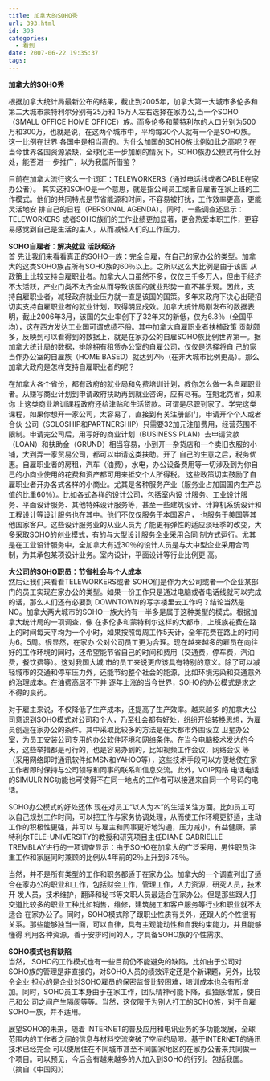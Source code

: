 ```yaml
---
title: 加拿大的SOHO秀
url: 393.html
id: 393
categories:
  - 看到
date: 2007-06-22 19:35:37
tags:
---
```


**加拿大的SOHO秀**

  
根据加拿大统计局最新公布的结果，截止到2005年，加拿大第一大城市多伦多和第二大城市蒙特利尔分别有25万和 15万人左右选择在家办公,当一个SOHO（SMALL OFFICE HOME OFFICE）族。而多伦多和蒙特利尔的人口分别为500万和300万，也就是说，在这两个城市中，平均每20个人就有一个是SOHO族。这一比例在世界 各国中是相当高的。为什么加国的SOHO族比例如此之高呢？在当今世界各国资源紧缺，全球化进一步加剧的情况下，SOHO族办公模式有什么好处，能否进一 步推广，以为我国所借鉴？  
  
目前在加拿大流行这么一个词汇：TELEWORKERS（通过电话线或者CABLE在家办公者）。 其实这和SOHO是一个意思，就是指公司员工或者自雇者在家上班的工作模式。他们的共同特点是节省能源和时间，不容易被打扰，工作效率更高，更能灵活地安 排自己的日程（PERSONAL AGENDA）。同时，一些调查还显示：TELEWORKERS 或者SOHO族们的工作业绩更加显著，更会热爱本职工作，更容易感觉到自己是生活的主人，从而减轻人们的工作压力。  
  
**SOHO自雇者：解决就业 活跃经济**  
首 先让我们来看看真正的SOHO一族：完全自雇，在自己的家办公的类型。加拿大的这类SOHO族占所有SOHO族的60％以上。之所以这么大比例是由于该国 从政策上比较支持自雇职业者。加拿大人口虽然不多，仅仅三千多万人，但由于经济不太活跃，产业门类不太齐全从而导致该国的就业形势一直不甚乐观。因此，支 持自雇职业者，减轻政府就业压力就一直是该国的国策。多年来政府下决心出硬招切实支持自雇职业者的就业计划，取得明显成效。加拿大统计局刚发布的数据表 明，截止2006年3月，该国的失业率创下了32年来的新低，仅为6.3％（全国平均），这在西方发达工业国可谓成绩不俗。其中加拿大自雇职业者扶植政策 贡献颇多，反映到可以看得到的数据上，就是在家办公的自雇SOHO族比例世界第一。据加拿大统计局的数据，排除拥有租赁办公室的自雇公司，仅仅是选择将自 己的家当作办公室的自雇族（HOME BASED）就达到7％（在非大城市比例更高）。那么加拿大政府是怎样支持自雇职业者的呢？  
  
在加拿大各个省份，都有政府的就业局和免费培训计划，教你怎么做一名自雇职业者。从赚写商业计划到申请政府扶助再到就业咨询，应有尽有。在魁北克省，如果你 上这类商业培训课程政府还给津贴和生活贷款。可谓是尽职到家了。学完这类课程，如果你想开一家公司，太容易了，直接到有关注册部门，申请开个个人或者合伙 公司（SOLOSHIP和PARTNERSHIP）只需要32加元注册费用，经营范围不限制。申请完公司后，用写好的商业计划（BUSINESS PLAN）去申请贷款（LOAN）和扶助金（GRUND）相当容易，小到开一杂货店和一个卖旧衣服的小铺，大到弄一家贸易公司，都可以申请这类扶助。开了 自己的生意之后，税务优惠。自雇职业者的房租，汽车（油费），水电，办公设备费用等一切涉及到为你自己的小商业使用的花费和资产都可用来抵交个人所得税。 这些政策切实鼓励了自雇职业者开办各式各样的小商业。尤其是各种服务产业（服务业占加国国内生产总值的比重60％）。比如各式各样的设计公司，包括室内设 计服务、工业设计服务、平面设计服务、其他特殊设计服务等，甚至一些建筑设计、计算机系统设计和工程设计等设计服务也在其中。他们不仅仅服务于本国客户， 也服务于美国等其他国家客户。这些设计服务业的从业人员为了能更有弹性的适应淡旺季的改变，大多采取SOHO的创业模式，有的与大型设计服务企业采用合同 制方式运行。尤其是在工业设计服务中，全加拿大有近30％的设计人员是与大中型企业采用合同制，为其承包某项设计业务。室内设计，平面设计等行业比例更 高。  
  
**大公司的SOHO职员：节省社会与个人成本**  
然后让我们来看看TELEWORKERS或者 SOHO们是作为大公司或者一个企业某部门的员工实现在家办公的类型。如果一份工作只是通过电脑或者电话线就可以完成的话，那么人们还有必要到 DOWNTOWN的写字楼里去工作吗？结论当然是NO。加拿大两大城市的SOHO一族大约有一半多是属于这种类型的模式。根据加拿大统计局的一项调查，像 在多伦多和蒙特利尔这样的大都市，上班族花费在路上的时间每天平均为一个小时，如果按照每周工作5天计，全年花费在路上的时间为6。5周。很显然，在家办 公对公司员工更为合理。现在越来越多的雇员在向往好的工作环境的同时，还希望能节省自己的时间和费用（交通费，停车费，汽油费，餐饮费等）。这对我国大城 市的员工来说更应该具有特别的意义。除了可以减轻城市的交通和停车压力外，还能节约整个社会的能源，比如环境污染和交通意外的治理成本。在油费高居不下并 逐年上涨的当今世界，SOHO的办公模式是求之不得的良药。  
  
对于雇主来说，不仅降低了生产成本，还提高了生产效率。越来越多 的加拿大公司意识到SOHO模式对公司和个人，乃至社会都有好处，纷纷开始转换思想，为雇员创造在家办公的条件。其中采取比较多的方法是在大都市外围设立 卫星办公室，为员工安装公司专用的办公软件环境和网络条件。在当今电脑技术发达的今天，这些举措都是可行的，也是容易办到的，比如视频工作会议，网络会议 等（采用网络即时通讯软件如MSN和YAHOO等），这些技术手段可以方便地使在家工作者即时保持与公司领导和同事的联系和信息交流。此外，VOIP网络 电话电话的SIMULRING功能也可使得不在同一地点的工作者可以接通来自同一个号码的电话。  
  
SOHO办公模式的好处还体 现在对员工“以人为本”的生活关注方面。比如员工可以自己规划工作时间，可以把工作与家务协调处理，从而使工作环境更舒适，主动工作的积极性更强，并可以 与雇主和同事更好地沟通，压力减小，有益健康。蒙特利尔TELE-UNIVERSITY的教授和研究项目主任DIANE GABRIELLE TREMBLAY进行的一项调查显示：由于SOHO在加拿大的广泛采用，男性职员注重工作和家庭同时兼顾的比例从4年前的2％上升到6.75％。  
  
当然，并不是所有类型的工作和职务都适于在家办公。加拿大的一个调查列出了适合在家办公的职业和工作，包括财会工作，管理工作，人力资源，研究人员，技术开 发人员，技术维护，翻译和秘书等文职人员最适合在家办公。但是那些跟人打交道比较多的职业工种比如销售，维修，建筑施工和客户服务等行业和职业就不太适合 在家办公了。同时，SOHO模式除了跟职业性质有关外，还跟人的个性很有关系。那些能够独当一面，可以自律，具有主观能动性和自我约束能力，并且能够懂得 利用各种资源，善于安排时间的人，才具备SOHO族的个性需求。  
  
**SOHO模式也有缺陷**  
当然， SOHO的工作模式也有一些目前仍不能避免的缺陷，比如由于公司对SOHO族的管理是非直接的，对SOHO人员的绩效评定还是个新课题，另外，比较令企业 担心的是企业对SOHO雇员的保密监督比较困难，培训成本也会有所增加。同时，SOHO员工本身由于在家工作，团队精神可能下降，孤独感增加，使自己和公 司之间产生隔阂等等。当然，这仅限于为别人打工的SOHO族，对于自雇SOHO一族，并不适用。  
  
展望SOHO的未来，随着 INTERNET的普及应用和电讯业务的多功能发展，全球范围内的工作者之间的信息与材料交流突破了空间的局限。基于INTERNET的通讯技术已经完全 可以使居住在不同城市甚至不同国家地区的在家办公者来共同做一个项目。可以预见，今后会有越来越多的人加入到SOHO的行列。包括我国。  
（摘自《中国网》）